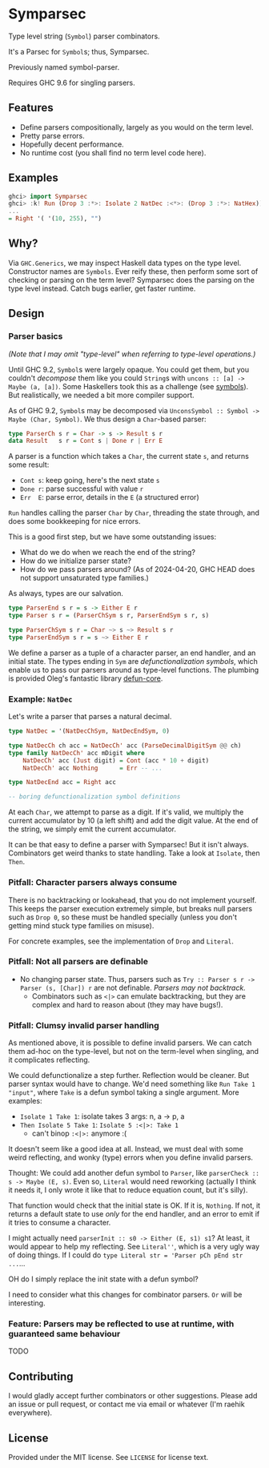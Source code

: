 # Symparsec
Type level string (`Symbol`) parser combinators.

It's a Parsec for `Symbol`s; thus, Symparsec.

Previously named symbol-parser.

Requires GHC 9.6 for singling parsers.

## Features
* Define parsers compositionally, largely as you would on the term level.
* Pretty parse errors.
* Hopefully decent performance.
* No runtime cost (you shall find no term level code here).

## Examples
```haskell
ghci> import Symparsec
ghci> :k! Run (Drop 3 :*>: Isolate 2 NatDec :<*>: (Drop 3 :*>: NatHex)) "___10___FF"
...
= Right '( '(10, 255), "")
```

## Why?
Via `GHC.Generics`, we may inspect Haskell data types on the type level.
Constructor names are `Symbols`. Ever reify these, then perform some sort of
checking or parsing on the term level? Symparsec does the parsing on the type
level instead. Catch bugs earlier, get faster runtime.

## Design
### Parser basics
[hackage-defun-core]: https://hackage.haskell.org/package/defun-core
[hackage-symbols]: https://hackage.haskell.org/package/symbols

_(Note that I may omit "type-level" when referring to type-level operations.)_

Until GHC 9.2, `Symbol`s were largely opaque. You could get them, but you
couldn't _decompose_ them like you could `String`s with `uncons :: [a] -> Maybe
(a, [a])`. Some Haskellers took this as a challenge (see
[symbols][hackage-symbols]). But realistically, we needed a bit more compiler
support.

As of GHC 9.2, `Symbol`s may be decomposed via `UnconsSymbol :: Symbol -> Maybe
(Char, Symbol)`. We thus design a `Char`-based parser:

```haskell
type ParserCh s r = Char -> s -> Result s r
data Result   s r = Cont s | Done r | Err E
```

A parser is a function which takes a `Char`, the current state `s`, and returns
some result:

* `Cont s`: keep going, here's the next state `s`
* `Done r`: parse successful with value `r`
* `Err  E`: parse error, details in the `E` (a structured error)

`Run` handles calling the parser `Char` by `Char`, threading the state through,
and does some bookkeeping for nice errors.

This is a good first step, but we have some outstanding issues:

* What do we do when we reach the end of the string?
* How do we initialize parser state?
* How do we pass parsers around? (As of 2024-04-20, GHC HEAD does not support
  unsaturated type families.)

As always, types are our salvation.

```haskell
type ParserEnd s r = s -> Either E r
type Parser s r = (ParserChSym s r, ParserEndSym s r, s)

type ParserChSym s r = Char ~> s ~> Result s r
type ParserEndSym s r = s ~> Either E r
```

We define a parser as a tuple of a character parser, an end handler, and an
initial state. The types ending in `Sym` are _defunctionalization symbols_,
which enable us to pass our parsers around as type-level functions. The plumbing
is provided Oleg's fantastic library [defun-core][hackage-defun-core].

### Example: `NatDec`
Let's write a parser that parses a natural decimal.

```haskell
type NatDec = '(NatDecChSym, NatDecEndSym, 0)

type NatDecCh ch acc = NatDecCh' acc (ParseDecimalDigitSym @@ ch)
type family NatDecCh' acc mDigit where
    NatDecCh' acc (Just digit) = Cont (acc * 10 + digit)
    NatDecCh' acc Nothing      = Err -- ...

type NatDecEnd acc = Right acc

-- boring defunctionalization symbol definitions
```

At each `Char`, we attempt to parse as a digit. If it's valid, we multiply the
current accumulator by 10 (a left shift) and add the digit value. At the end of
the string, we simply emit the current accumulator.

It can be that easy to define a parser with Symparsec! But it isn't always.
Combinators get weird thanks to state handling. Take a look at `Isolate`, then
`Then`.

### Pitfall: Character parsers always consume
There is no backtracking or lookahead, that you do not implement yourself. This
keeps the parser execution extremely simple, but breaks null parsers such as
`Drop 0`, so these must be handled specially (unless you don't getting mind
stuck type families on misuse).

For concrete examples, see the implementation of `Drop` and `Literal`.

### Pitfall: Not all parsers are definable
* No changing parser state. Thus, parsers such as `Try :: Parser s r -> Parser
  (s, [Char]) r` are not definable. _Parsers may not backtrack._
  * Combinators such as `<|>` can emulate backtracking, but they are complex and
    hard to reason about (they may have bugs!).

### Pitfall: Clumsy invalid parser handling
As mentioned above, it is possible to define invalid parsers. We can catch them
ad-hoc on the type-level, but not on the term-level when singling, and it
complicates reflecting.

We could defunctionalize a step further. Reflection would be cleaner. But parser
syntax would have to change. We'd need something like `Run Take 1 "input"`,
where `Take` is a defun symbol taking a single argument. More examples:

  * `Isolate 1 Take 1`: isolate takes 3 args: n, a -> p, a
  * `Then Isolate 5 Take 1`: `Isolate 5 :<|>: Take 1`
    * can't binop `:<|>:` anymore :(

It doesn't seem like a good idea at all. Instead, we must deal with some weird
reflecting, and wonky (type) errors when you define invalid parsers.

Thought: We could add another defun symbol to `Parser`, like
`parserCheck :: s -> Maybe (E, s)`. Even so, `Literal` would need reworking
(actually I think it needs it, I only wrote it like that to reduce equation
count, but it's silly).

That function would check that the initial state is OK. If it is, `Nothing`. If
not, it returns a default state to use _only_ for the end handler, and an error
to emit if it tries to consume a character.

I might actually need `parserInit :: s0 -> Either (E, s1) s1`? At least, it
would appear to help my reflecting. See `Literal''`, which is a very ugly way of
doing things. If I could do `type Literal str = 'Parser pCh pEnd str ...`...

OH do I simply replace the init state with a defun symbol?

I need to consider what this changes for combinator parsers. `Or` will be
interesting.

### Feature: Parsers may be reflected to use at runtime, with guaranteed same behaviour
TODO

## Contributing
I would gladly accept further combinators or other suggestions. Please add an
issue or pull request, or contact me via email or whatever (I'm raehik
everywhere).

## License
Provided under the MIT license. See `LICENSE` for license text.
